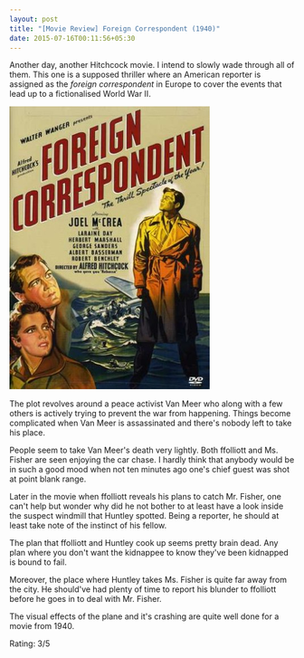 ```yaml
---
layout: post
title: "[Movie Review] Foreign Correspondent (1940)"
date: 2015-07-16T00:11:56+05:30
---
```


Another day, another Hitchcock movie. I intend to slowly wade through all of them.
This one is a supposed thriller where an American reporter is assigned as the *foreign correspondent* in Europe to cover the events that lead up to a fictionalised World War II.

![Foreign Correspondent (1940);Foreign Correspondent (1940)](/img/movie-poster-foreign-correspondent.jpg)

The plot revolves around a peace activist Van Meer who along with a few others is actively trying to prevent the war from happening.
Things become complicated when Van Meer is assassinated and there's nobody left to take his place.

People seem to take Van Meer's death very lightly. Both ffolliott and Ms. Fisher are seen enjoying the car chase.
I hardly think that anybody would be in such a good mood when not ten minutes ago one's chief guest was shot at point blank range.

Later in the movie when ffolliott reveals his plans to catch Mr. Fisher, one can't help but wonder why did he not bother to at least have a look inside the suspect windmill that Huntley spotted.
Being a reporter, he should at least take note of the instinct of his fellow.

The plan that ffolliott and Huntley cook up seems pretty brain dead.
Any plan where you don't want the kidnappee to know they've been kidnapped is bound to fail.

Moreover, the place where Huntley takes Ms. Fisher is quite far away from the city.
He should've had plenty of time to report his blunder to ffolliott before he goes in to deal with Mr. Fisher.

The visual effects of the plane and it's crashing are quite well done for a movie from 1940.

Rating: 3/5
